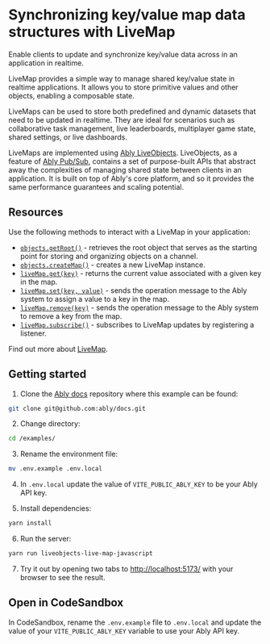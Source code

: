 # Synchronizing key/value map data structures with LiveMap

Enable clients to update and synchronize key/value data across in an application in realtime.

LiveMap provides a simple way to manage shared key/value state in realtime applications. It allows you to store primitive values and other objects, enabling a composable state.

LiveMaps can be used to store both predefined and dynamic datasets that need to be updated in realtime. They are ideal for scenarios such as collaborative task management, live leaderboards, multiplayer game state, shared settings, or live dashboards.

LiveMaps are implemented using [Ably LiveObjects](https://ably.com/docs/liveobjects). LiveObjects, as a feature of [Ably Pub/Sub](https://ably.com/docs/products/channels), contains a set of purpose-built APIs that abstract away the complexities of managing shared state between clients in an application. It is built on top of Ably's core platform, and so it provides the same performance guarantees and scaling potential.

## Resources

Use the following methods to interact with a LiveMap in your application:

* [`objects.getRoot()`](https://ably.com/docs/liveobjects) - retrieves the root object that serves as the starting point for storing and organizing objects on a channel.
* [`objects.createMap()`](https://ably.com/docs/liveobjects) - creates a new LiveMap instance.
* [`liveMap.get(key)`](https://ably.com/docs/liveobjects/livemap) - returns the current value associated with a given key in the map.
* [`liveMap.set(key, value)`](https://ably.com/docs/liveobjects/livemap) - sends the operation message to the Ably system to assign a value to a key in the map.
* [`liveMap.remove(key)`](https://ably.com/docs/liveobjects/livemap) - sends the operation message to the Ably system to remove a key from the map.
* [`liveMap.subscribe()`](https://ably.com/docs/liveobjects/livemap) - subscribes to LiveMap updates by registering a listener.

Find out more about [LiveMap](https://ably.com/docs/liveobjects/livemap).

## Getting started

1. Clone the [Ably docs](https://github.com/ably/docs) repository where this example can be found:

```sh
git clone git@github.com:ably/docs.git
```

2. Change directory:

```sh
cd /examples/
```

3. Rename the environment file:

```sh
mv .env.example .env.local
```

4. In `.env.local` update the value of `VITE_PUBLIC_ABLY_KEY` to be your Ably API key.

5. Install dependencies:

```sh
yarn install
```

6. Run the server:

```sh
yarn run liveobjects-live-map-javascript
```

7. Try it out by opening two tabs to [http://localhost:5173/](http://localhost:5173/) with your browser to see the result.

## Open in CodeSandbox

In CodeSandbox, rename the `.env.example` file to `.env.local` and update the value of your `VITE_PUBLIC_ABLY_KEY` variable to use your Ably API key.
